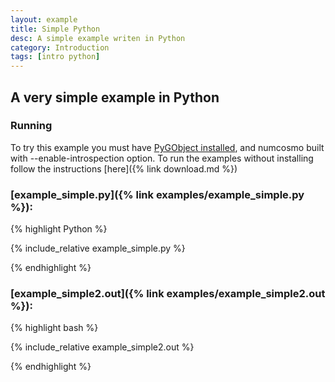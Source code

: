 ```yaml
---
layout: example
title: Simple Python
desc: A simple example writen in Python
category: Introduction
tags: [intro python]
---
```


## A very simple example in Python
### Running 

To try this example you must have [PyGObject installed](https://live.gnome.org/PyGObject),
and numcosmo built with --enable-introspection option. To run the examples
without installing follow the instructions [here]({% link download.md %})

### [example_simple.py]({% link examples/example_simple.py %}):
{% highlight Python %}

{% include_relative example_simple.py %}

{% endhighlight %}

### [example_simple2.out]({% link examples/example_simple2.out %}):
{% highlight bash %}

{% include_relative example_simple2.out %}

{% endhighlight %}

